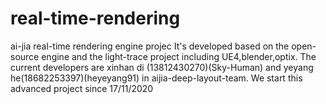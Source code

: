 # real-time-rendering
ai-jia real-time rendering engine projec
It's developed based on the open-source engine and the light-trace project including UE4,blender,optix. 
The current developers are xinhan di (13812430270)(Sky-Human) and yeyang he(18682253397)(heyeyang91) in aijia-deep-layout-team. We start this advanced project since 17/11/2020
